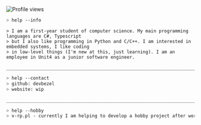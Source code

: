 ![Profile views](https://gpvc.arturio.dev/devbezel)

````bash
> help --info
````

````
> I am a first-year student of computer science. My main programming languages are C#, Typescript 
> but I also like programming in Python and C/C++. I am interested in embedded systems, I like coding 
> in low-level things (I'm new at this, just learning). I am an employee in Unit4 as a junior software engineer.
````

````
_______________________________________________________________________________________________________________
````

````bash
> help --contact
> github: devbezel
> website: wip
````

````
_______________________________________________________________________________________________________________
````

````bash
> help --hobby
> v-rp.pl - currently I am helping to develop a hobby project after working hours.
````
